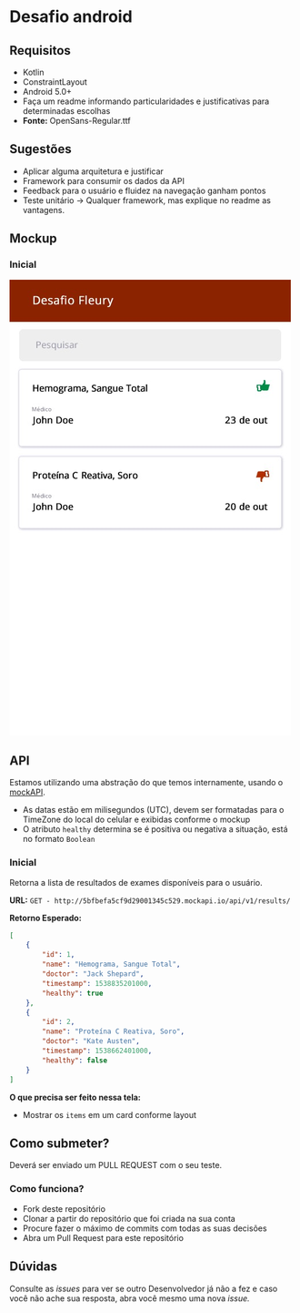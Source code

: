 ﻿Desafio android
====

## Requisitos

- Kotlin
- ConstraintLayout
- Android 5.0+
- Faça um readme informando particularidades e justificativas para determinadas escolhas
- **Fonte:** OpenSans-Regular.ttf

## Sugestões

- Aplicar alguma arquitetura e justificar
- Framework para consumir os dados da API
- Feedback para o usuário e fluidez na navegação ganham pontos
- Teste unitário -> Qualquer framework, mas explique no readme as vantagens.

## Mockup

### Inicial

![](heroscreen.jpg)

## API

Estamos utilizando uma abstração do que temos internamente, usando o [mockAPI](www.mockapi.io).

- As datas estão em milisegundos (UTC), devem ser formatadas para o TimeZone do local do celular e exibidas conforme o mockup
- O atributo `healthy` determina se é positiva ou negativa a situação, está no formato `Boolean`

### Inicial
Retorna a lista de resultados de exames disponíveis para o usuário.

**URL:**
`GET - http://5bfbefa5cf9d29001345c529.mockapi.io/api/v1/results/`

**Retorno Esperado:**
```json
[
    {
        "id": 1,
        "name": "Hemograma, Sangue Total",
        "doctor": "Jack Shepard",
        "timestamp": 1538835201000,
        "healthy": true
    },
    {
        "id": 2,
        "name": "Proteína C Reativa, Soro",
        "doctor": "Kate Austen",
        "timestamp": 1538662401000,
        "healthy": false
    }
]
````

**O que precisa ser feito nessa tela:**
 - Mostrar os `items` em um card conforme layout
 
## Como submeter?

Deverá ser enviado um PULL REQUEST com o seu teste.

### Como funciona?

- Fork deste repositório
- Clonar a partir do repositório que foi criada na sua conta
- Procure fazer o máximo de commits com todas as suas decisões
- Abra um Pull Request para este repositório

## Dúvidas

Consulte as *issues* para ver se outro Desenvolvedor já não a fez e caso você não ache sua resposta, abra você mesmo uma nova *issue.*
